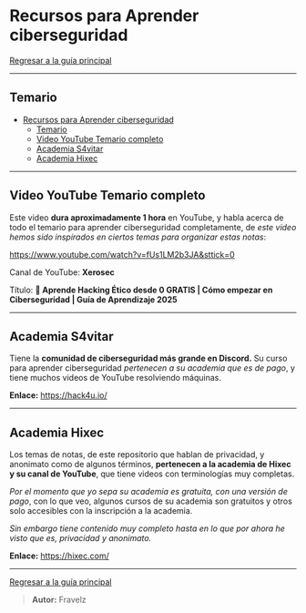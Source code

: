 # Recursos para Aprender ciberseguridad

[Regresar a la guía principal](./../readme.md#temario)

---

## Temario

- [Recursos para Aprender ciberseguridad](#recursos-para-aprender-ciberseguridad)
  - [Temario](#temario)
  - [Video YouTube Temario completo](#video-youtube-temario-completo)
  - [Academia S4vitar](#academia-s4vitar)
  - [Academia Hixec](#academia-hixec)

---

## Video YouTube Temario completo

Este video **dura aproximadamente 1 hora** en YouTube, y habla acerca de todo el temario para aprender ciberseguridad completamente, de *este video hemos sido inspirados en ciertos temas para organizar estas notas*:

https://www.youtube.com/watch?v=fUs1LM2b3JA&sttick=0

Canal de YouTube: **Xerosec**

Título: **📝 Aprende Hacking Ético desde 0 GRATIS | Cómo empezar en Ciberseguridad | Guía de Aprendizaje 2025**

---

## Academia S4vitar

Tiene la **comunidad de ciberseguridad más grande en Discord.** Su curso para aprender ciberseguridad *pertenecen a su academia que es de pago*, y tiene muchos videos de YouTube resolviendo máquinas.

**Enlace:** https://hack4u.io/

---

## Academia Hixec

Los temas de notas, de este repositorio que hablan de privacidad, y anonimato como de algunos términos, **pertenecen a la academia de Hixec y su canal de YouTube**, que tiene videos con terminologías muy completas.

*Por el momento que yo sepa su academia es gratuita, con una versión de pago*, con lo que veo, algunos cursos de su academia son gratuitos y otros solo accesibles con la inscripción a la academia.

*Sin embargo tiene contenido muy completo hasta en lo que por ahora he visto que es, privacidad y anonimato.*

**Enlace:** https://hixec.com/

---

[Regresar a la guía principal](./../readme.md#temario)

> **Autor:** Fravelz
